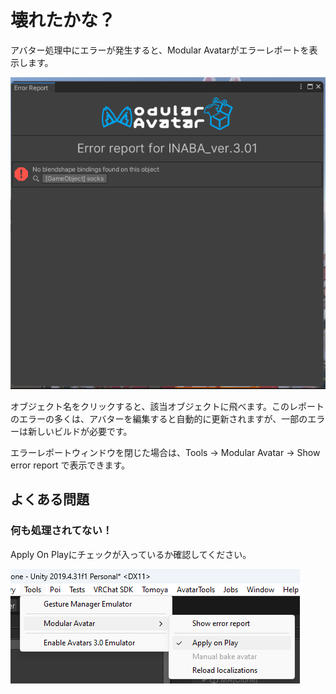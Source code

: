 ﻿---
sidebar_position: 6
---

# 壊れたかな？

アバター処理中にエラーが発生すると、Modular Avatarがエラーレポートを表示します。

![Error window](error-window.png)

オブジェクト名をクリックすると、該当オブジェクトに飛べます。このレポートのエラーの多くは、アバターを編集すると自動的に更新されますが、一部のエラーは新しいビルドが必要です。

エラーレポートウィンドウを閉じた場合は、Tools -> Modular Avatar -> Show error report で表示できます。

## よくある問題

### 何も処理されてない！

Apply On Playにチェックが入っているか確認してください。

![Apply On Play](apply-on-play.png)

